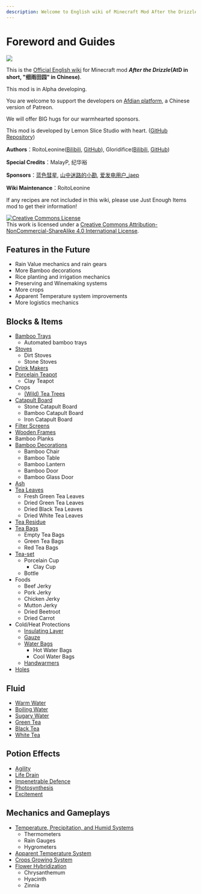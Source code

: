 ```yaml
---
description: Welcome to English wiki of Minecraft Mod After the Drizzle!
---
```


# Foreword and Guides

![](.gitbook/assets/atd.png)

This is the [Official English wiki](https://roitoleonine.gitbook.io/after-the-drizzle-wiki/v/English/) for Minecraft mod **_After the Drizzle_(AtD in short, "细雨田园" in Chinese)**.

This mod is in Alpha developing.

You are welcome to support the developers on [Afdian platform](https://afdian.net/@roitoleonine), a Chinese version of Patreon.

We will offer BIG hugs for our warmhearted sponsors.

This mod is developed by Lemon Slice Studio with heart. ([GitHub Repository]((https://github.com/lemon-slice-studio/After-the-Drizzle)))

**Authors**：RoitoLeonine([Bilibili](https://space.bilibili.com/34398850), [GitHub](https://github.com/RoitoLeonine)), Gloridifice([Bilibili](https://space.bilibili.com/50966004/), [GitHub](https://github.com/gloridifice))

**Special Credits**：MalayP, 纪华裕

**Sponsors**：[蓝色彗星](https://afdian.net/u/c95d2154899f11e8a38452540025c377), [山中迷路的小勘](https://afdian.net/u/b9739da0970911e88ef452540025c377), [爱发电用户\_jaep](https://afdian.net/u/f2b697fe845411eab93552540025c377)

**Wiki Maintenance**：RoitoLeonine

If any recipes are not included in this wiki, please use Just Enough Items mod to get their information!

<a rel="license" href="http://creativecommons.org/licenses/by-nc-sa/4.0/"><img alt="Creative Commons License" style="border-width:0" src="https://i.creativecommons.org/l/by-nc-sa/4.0/88x31.png" /></a><br />This work is licensed under a <a rel="license" href="http://creativecommons.org/licenses/by-nc-sa/4.0/">Creative Commons Attribution-NonCommercial-ShareAlike 4.0 International License</a>.

## Features in the Future

* Rain Value mechanics and rain gears
* More Bamboo decorations
* Rice planting and irrigation mechanics
* Preserving and Winemaking systems
* More crops
* Apparent Temperature system improvements
* More logistics mechanics

## Blocks & Items

* [Bamboo Trays](blocks-items/bamboo-tray.md)
  * Automated bamboo trays
* [Stoves](blocks-items/stove.md)
  * Dirt Stoves
  * Stone Stoves
* [Drink Makers](blocks-items/drink-maker.md)
* [Porcelain Teapot](blocks-items/porcelain-teapot.md)
  * Clay Teapot
* Crops
  * [(Wild) Tea Trees](blocks-items/tea-plant.md)
* [Catapult Board](blocks-items/catapult-board.md)
  * Stone Catapult Board
  * Bamboo Catapult Board
  * Iron Catapult Board
* [Filter Screens](blocks-items/filter-screen.md)
* [Wooden Frames](blocks-items/wooden-frame.md)
* Bamboo Planks
* [Bamboo Decorations](blocks-items/bamboo-decorations.md)
  * Bamboo Chair
  * Bamboo Table
  * Bamboo Lantern
  * Bamboo Door
  * Bamboo Glass Door
* [Ash](blocks-items/ash.md)
* [Tea Leaves](blocks-items/tea-leaves.md)
  * Fresh Green Tea Leaves
  * Dried Green Tea Leaves
  * Dried Black Tea Leaves
  * Dried White Tea Leaves
* [Tea Residue](blocks-items/tea-residue.md)
* [Tea Bags](blocks-items/tea-bag.md)
  * Empty Tea Bags
  * Green Tea Bags
  * Red Tea Bags
* [Tea-set](blocks-items/tea-set.md)
  * Porcelain Cup
    * Clay Cup
  * Bottle
* Foods
  * Beef Jerky
  * Pork Jerky
  * Chicken Jerky
  * Mutton Jerky
  * Dried Beetroot
  * Dried Carrot
* Cold/Heat Protections
  * [Insulating Layer](blocks-items/insulating-layer.md)
  * [Gauze](blocks-items/gauze.md)
  * [Water Bags](blocks-items/water-bag.md)
    * Hot Water Bags
    * Cool Water Bags
  * [Handwarmers](blocks-items/handwarmer.md)
* [Holes](blocks-items/hole.md)

## Fluid

* [Warm Water](fluids/warm-water.md)
* [Boiling Water](fluids/boiling-water.md)
* [Sugary Water](fluids/sugary-water.md)
* [Green Tea](fluids/green-tea.md)
* [Black Tea](fluids/black-tea.md)
* [White Tea](fluids/white-tea.md)

## Potion Effects

* [Agility](effects/agility.md)
* [Life Drain](effects/life-drain.md)
* [Impenetrable Defence](effects/impenetrable-defence.md)
* [Photosynthesis](effects/photosynthesis.md)
* [Excitement](effects/excitement.md)

## Mechanics and Gameplays

* [Temperature, Precipitation, and Humid Systems](features/humid.md)
  * Thermometers
  * Rain Gauges
  * Hygrometers
* [Apparent Temperature System](features/player-temperature.md)
* [Crops Growing System](features/crops.md)
* [Flower Hybridization](features/flower-hybridization.md)
  * Chrysanthemum
  * Hyacinth
  * Zinnia
